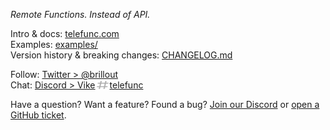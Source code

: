 *Remote Functions. Instead of API.*

Intro & docs: [telefunc.com](https://telefunc.com)
<br/>
Examples: [examples/](examples)
<br/>
Version history & breaking changes: [CHANGELOG.md](CHANGELOG.md)

Follow: [Twitter > @brillout](https://twitter.com/brillout)
<br/>
Chat: <a href="https://discord.com/invite/3DYWwk4xRQ">Discord > Vike<img src="/docs/icons/hash.svg" height="17" width="23" valign="text-bottom" alt="hash"/>telefunc</a>

Have a question? Want a feature? Found a bug?
<a href="https://discord.com/invite/3DYWwk4xRQ">Join our Discord</a> or
<a href="https://github.com/vikejs/telefunc/issues/new">open a GitHub ticket</a>.
